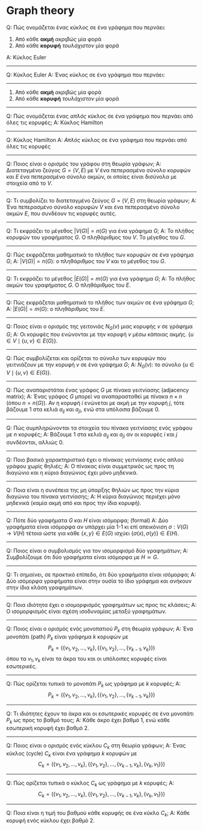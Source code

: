 # Graph theory

Q: Πώς ονομάζεται ένας κύκλος σε ένα γράφημα που περνάει:

1. Από κάθε **ακμή** *ακριβώς* μία φορά
2. Από κάθε **κορυφή** *τουλάχιστον* μία φορά

A: Κύκλος Euler

---

Q: Κύκλος Euler
A: Ένας κύκλος σε ένα γράφημα που περνάει:

---

1. Από κάθε **ακμή** *ακριβώς* μία φορά
2. Από κάθε **κορυφή** *τουλάχιστον* μία φορά

---

Q: Πώς ονομάζεται ένας *απλός* κύκλος σε ένα γράφημα που περνάει από όλες τις κορυφές;
A: Κύκλος Hamilton

---

Q: Κύκλος Hamilton
A: *Απλός* κύκλος σε ένα γράφημα που περνάει από όλες τις κορυφές

---

Q: Ποιος είναι ο ορισμός του γράφου στη θεωρία γράφων;
A: Διατεταγμένο ζεύγος $G=(V,E)$ με $V$ ένα πεπερασμένο σύνολο κορυφών και $E$ ένα πεπερασμένο σύνολο ακμών, οι οποίες είναι δισύνολα με στοιχεία από το $V$.

---

Q: Τι συμβολίζει το διατεταγμένο ζεύγος $G=(V,E)$ στη θεωρία γράφων;
A: Ένα πεπερασμένο σύνολο κορυφών $V$ και ένα πεπερασμένο σύνολο ακμών $E$, που συνδέουν τις κορυφές αυτές.

---

Q: Τι εκφράζει το μέγεθος $|V(G)|=n(G)$ για ένα γράφημα $G$;
A: Το πλήθος κορυφών του γραφήματος $G$. Ο πληθάριθμος του $V$. Το μέγεθος του $G$.

---

Q: Πώς εκφράζεται μαθηματικά το πλήθος των κορυφών σε ένα γράφημα $G$;
A: $|V(G)|=n(G)$: ο πληθάριθμος του $V$ και το μέγεθος του $G$.

---

Q: Τι εκφράζει το μέγεθος $|E(G)|=m(G)$ για ένα γράφημα $G$;
A: Το πλήθος ακμών του γραφήματος $G$. Ο πληθάριθμος του $E$.

---

Q: Πώς εκφράζεται μαθηματικά το πλήθος των ακμών σε ένα γράφημα $G$;
A: $|E(G)|=m(G)$: ο πληθάριθμος του $E$.

---

Q: Ποιος είναι ο ορισμός της γειτονιάς $N_{G}(v)$ μιας κορυφής $v$ σε γράφημα $G$;
A: Οι κορυφές που ενώνονται με την κορυφή $v$ μέσω κάποιας ακμής. $\{u \in V \mid \{u,v\} \in E(G)\}$.

---

Q: Πώς συμβολίζεται και ορίζεται το σύνολο των κορυφών που γειτνιάζουν με την κορυφή $v$ σε ένα γράφημα $G$;
A: $N_{G}(v)$: το σύνολο $\{u \in V \mid \{u,v\} \in E(G)\}$.

---

Q: Πώς αναπαριστάται ένας γράφος $G$ με πίνακα γειτνίασης (adjacency matrix);
A: Ένας γράφος $G$ μπορεί να αναπαρασταθεί με πίνακα $n\times n$ (όπου $n=n(G)$). Αν η κορυφή $i$ ενώνεται με ακμή με την κορυφή $j$, τότε βάζουμε 1 στα κελιά $a_{ij}$ και $a_{ji}$, ενώ στα υπόλοιπα βάζουμε 0.

---

Q: Πώς συμπληρώνονται τα στοιχεία του πίνακα γειτνίασης ενός γράφου με $n$ κορυφές;
A: Βάζουμε 1 στα κελιά $a_{ij}$ και $a_{ji}$ αν οι κορυφές $i$ και $j$ συνδέονται, αλλιώς 0.

---

Q: Ποιο βασικό χαρακτηριστικό έχει ο πίνακας γειτνίασης ενός απλού γράφου χωρίς θηλιές;
A: Ο πίνακας είναι συμμετρικός ως προς τη διαγώνιο και η κύρια διαγώνιος έχει μόνο μηδενικά.

---

Q: Ποια είναι η συνέπεια της μη ύπαρξης θηλιών ως προς την κύρια διαγώνιο του πίνακα γειτνίασης;
A: Η κύρια διαγώνιος περιέχει μόνο μηδενικά (καμία ακμή από και προς την ίδια κορυφή).

---

Q: Πότε δύο γραφήματα $G$ και $H$ είναι ισόμορφα; (formal)
A: Δύο γραφήματα είναι ισόμορφα αν υπάρχει μία 1-1 κι επί απεικόνιση $\sigma:V(G)\to V(H)$ τέτοια ώστε για κάθε $\{x, y\}\in E(G)$ ισχύει $\{\sigma(x), \sigma(y)\}\in E(H)$.

---

Q: Ποιος είναι ο συμβολισμός για τον ισομορφισμό δύο γραφημάτων;
A: Συμβολίζουμε ότι δύο γραφήματα είναι ισόμορφα με $H \simeq G$.

---

Q: Τι σημαίνει, σε πρακτικό επίπεδο, ότι δύο γραφήματα είναι ισόμορφα;
A: Δύο ισόμορφα γραφήματα είναι στην ουσία το ίδιο γράφημα και ανήκουν στην ίδια κλάση γραφημάτων.

---

Q: Ποια ιδιότητα έχει ο ισομορφισμός γραφημάτων ως προς τις κλάσεις;
A: Ο ισομορφισμός είναι σχέση ισοδυναμίας μεταξύ γραφημάτων.

---

Q: Ποιος είναι ο ορισμός ενός μονοπατιού $P_k$ στη θεωρία γράφων;
A: Ένα μονοπάτι (path) $P_k$ είναι γράφημα $k$ κορυφών με
$$P_k = (\{v_1,v_2,\dots, v_k\}, \{\{v_1,v_2\}, \dots, \{v_{k-1}, v_k\}\})$$
όπου τα $v_1, v_k$ είναι τα άκρα του και οι υπόλοιπες κορυφές είναι εσωτερικές.

---

Q: Πώς ορίζεται τυπικά το μονοπάτι $P_k$ ως γράφημα με $k$ κορυφές;
A: $$P_k = (\{v_1,v_2,\dots, v_k\}, \{\{v_1,v_2\}, \dots, \{v_{k-1}, v_k\}\})$$

---

Q: Τι ιδιότητες έχουν τα άκρα και οι εσωτερικές κορυφές σε ένα μονοπάτι $P_k$ ως προς το βαθμό τους;
A: Κάθε άκρο έχει βαθμό 1, ενώ κάθε εσωτερική κορυφή έχει βαθμό 2.

---

Q: Ποιος είναι ο ορισμός ενός κύκλου $C_k$ στη θεωρία γράφων;
A: Ένας κύκλος (cycle) $C_k$ είναι ένα γράφημα $k$ κορυφών με
$$C_k = (\{v_1, v_2, \dots, v_k\}, \{\{v_1, v_2\}, \dots, \{v_{k-1}, v_k\}, \{v_k, v_1\}\})$$

---

Q: Πώς ορίζεται τυπικά ο κύκλος $C_k$ ως γράφημα με $k$ κορυφές;
A: $$C_k = (\{v_1, v_2, \dots, v_k\}, \{\{v_1, v_2\}, \dots, \{v_{k-1}, v_k\}, \{v_k, v_1\}\})$$

---

Q: Ποια είναι η τιμή του βαθμού κάθε κορυφής σε ένα κύκλο $C_k$;
A: Κάθε κορυφή ενός κύκλου έχει βαθμό 2.
